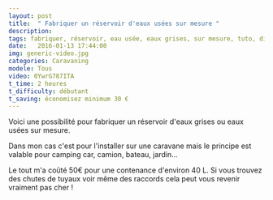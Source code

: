 ```yaml
---
layout: post
title:  " Fabriquer un réservoir d'eaux usées sur mesure "
description: 
tags: fabriquer, réservoir, eau usée, eaux grises, sur mesure, tuto, diy, caravane, camping car,
date:   2016-01-13 17:44:00
img: generic-video.jpg
categories: Caravaning
modele: Tous 
video: 0YwrG787ITA
t_time: 2 heures
t_difficulty: débutant
t_saving: économisez minimum 30 €
---
```

Voici une possibilité pour fabriquer un réservoir d'eaux grises ou eaux usées sur mesure. 

Dans mon cas c'est pour l'installer sur une caravane mais le principe est valable pour camping car, camion, bateau, jardin...

Le tout m'a coûté 50€ pour une contenance d'environ 40 L. 
Si vous trouvez des chutes de tuyaux voir même des raccords cela peut vous revenir vraiment pas cher !